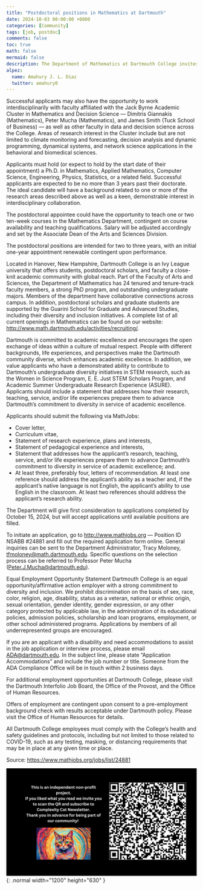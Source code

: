 ```yaml
---
title: "Postdoctoral positions in Mathematics at Dartmouth"
date: 2024-10-03 00:00:00 +0800
categories: [Community]
tags: [job, postdoc]
comments: false
toc: true
math: false
mermaid: false
description: The Department of Mathematics at Dartmouth College invites applications for a postdoctoral appointment that can start as early as December 1, 2024. This appointment will be under the direction of Professor Peter Mucha, with potential funding through grants from the ARL, NIDDK and NSF on different applications of network science in interdisciplinary collaborations for modeling within-person dynamics of cognitive processes, modeling disease transmission at the human/animal interface, and metabolomic data analysis. Specific areas of research interest include community detection, higher-order interactions, link prediction, statistical analysis of time series from dynamical processes, and other areas of scientific machine learning.
alpez:
  name: Amahury J. L. Diaz
  twitter: amahury0
---
```


Successful applicants may also have the opportunity to work interdisciplinarily with faculty affiliated with the Jack Byrne Academic Cluster in Mathematics and Decision Science — Dimitris Giannakis (Mathematics), Peter Mucha (Mathematics), and James Smith (Tuck School of Business) — as well as other faculty in data and decision science across the College. Areas of research interest in the Cluster include but are not limited to climate monitoring and forecasting, decision analysis and dynamic programming, dynamical systems, and network science applications in the behavioral and biomedical sciences. 

Applicants must hold (or expect to hold by the start date of their appointment) a Ph.D. in Mathematics, Applied Mathematics, Computer Science, Engineering, Physics, Statistics, or a related field. Successful applicants are expected to be no more than 3 years past their doctorate. The ideal candidate will have a background related to one or more of the research areas described above as well as a keen, demonstrable interest in interdisciplinary collaboration. 

The postdoctoral appointee could have the opportunity to teach one or two ten-week courses in the Mathematics Department, contingent on course availability and teaching qualifications. Salary will be adjusted accordingly and set by the Associate Dean of the Arts and Sciences Division.

The postdoctoral positions are intended for two to three years, with an initial one-year appointment renewable contingent upon performance. 

Located in Hanover, New Hampshire, Dartmouth College is an Ivy League university that offers students, postdoctoral scholars, and faculty a close-knit academic community with global reach. Part of the Faculty of Arts and Sciences, the Department of Mathematics has 24 tenured and tenure-track faculty members, a strong PhD program, and outstanding undergraduate majors. Members of the department have collaborative connections across campus. In addition, postdoctoral scholars and graduate students are supported by the Guarini School for Graduate and Advanced Studies, including their diversity and inclusion initiatives. A complete list of all current openings in Mathematics can be found on our website: http://www.math.dartmouth.edu/activities/recruiting/.

Dartmouth is committed to academic excellence and encourages the open exchange of ideas within a culture of mutual respect. People with different backgrounds, life experiences, and perspectives make the Dartmouth community diverse, which enhances academic excellence. In addition, we value applicants who have a demonstrated ability to contribute to Dartmouth’s undergraduate diversity initiatives in STEM research, such as the Women in Science Program, E. E. Just STEM Scholars Program, and Academic Summer Undergraduate Research Experience (ASURE). Applicants should include a statement that addresses how their research, teaching, service, and/or life experiences prepare them to advance Dartmouth’s commitment to diversity in service of academic excellence.

Applicants should submit the following via MathJobs:
- Cover letter,
- Curriculum vitae,
- Statement of research experience, plans and interests,
- Statement of pedagogical experience and interests,
- Statement that addresses how the applicant’s research, teaching, service, and/or life experiences prepare them to    advance Dartmouth’s commitment to diversity in service of academic excellence; and.
- At least three, preferably four, letters of recommendation. At least one reference should address the applicant’s ability as a teacher and, if the applicant’s native language is not English, the applicant’s ability to use English in the classroom. At least two references should address the applicant’s research ability.

The Department will give first consideration to applications completed by October 15, 2024, but will accept applications until available positions are filled. 

To initiate an application, go to http://www.mathjobs.org — Position ID NSABB #24881 and fill out the required application form online. General inquiries can be sent to the Department Administrator, Tracy Moloney, tfmoloney@math.dartmouth.edu. Specific questions on the selection process can be referred to Professor Peter Mucha (Peter.J.Mucha@dartmouth.edu).

 Equal Employment Opportunity Statement Dartmouth College is an equal opportunity/affirmative action employer with a strong commitment to diversity and inclusion. We prohibit discrimination on the basis of sex, race, color, religion, age, disability, status as a veteran, national or ethnic origin, sexual orientation, gender identity, gender expression, or any other category protected by applicable law, in the administration of its educational policies, admission policies, scholarship and loan programs, employment, or other school administered programs. Applications by members of all underrepresented groups are encouraged. 

 If you are an applicant with a disability and need accommodations to assist in the job application or interview process, please email ADA@dartmouth.edu. In the subject line, please state “Application Accommodations” and include the job number or title. Someone from the ADA Compliance Office will be in touch within 2 business days.

 For additional employment opportunities at Dartmouth College, please visit the Dartmouth Interfolio Job Board, the Office of the Provost, and the Office of Human Resources. 

 Offers of employment are contingent upon consent to a pre-employment background check with results acceptable under Dartmouth policy. Please visit the Office of Human Resources for details. 

 All Dartmouth College employees must comply with the College’s health and safety guidelines and protocols, including but not limited to those related to COVID-19, such as any testing, masking, or distancing requirements that may be in place at any given time or place.

 Source: https://www.mathjobs.org/jobs/list/24881

 ![Desktop View](/assets/img/fix/complexity-cat-newsletter.png){: .normal width="1200" height="630" }
